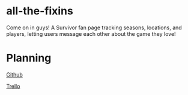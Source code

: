 # all-the-fixins

Come on in guys! A Survivor fan page tracking seasons, locations, and players, letting users message each other about the game they love!

# Planning

[Github](https://github.com/aloha45/all-the-fixins)

[Trello](https://trello.com/b/AnSVuoxq/all-the-fixins)